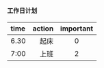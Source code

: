 #### 工作日计划
| time | action | important |
| :------| ------: | :------: |
| 6.30 | 起床 | 0 |
| 7:00 | 上班 | 2 |
